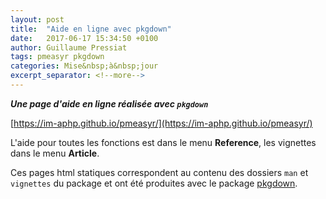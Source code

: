 ```yaml
---
layout: post
title:  "Aide en ligne avec pkgdown"
date:   2017-06-17 15:34:50 +0100
author: Guillaume Pressiat
tags: pmeasyr pkgdown
categories: Mise&nbsp;à&nbsp;jour
excerpt_separator: <!--more-->	
---
```



***Une page d'aide en ligne réalisée avec `pkgdown`***
 
<!--more-->


[https://im-aphp.github.io/pmeasyr/](https://im-aphp.github.io/pmeasyr/)


L'aide pour toutes les fonctions est dans le menu **Reference**, les vignettes dans le menu **Article**.

Ces pages html statiques correspondent au contenu des dossiers `man` et `vignettes` du package et ont été produites avec le package [pkgdown](https://github.com/hadley/pkgdown).

